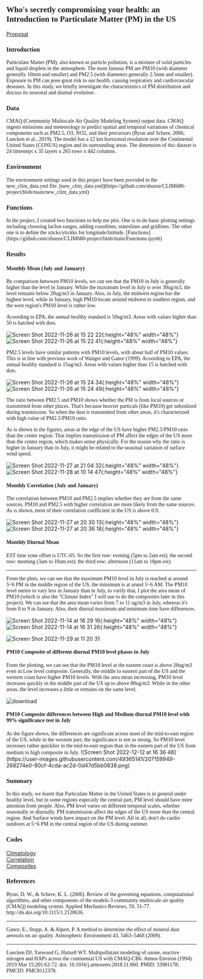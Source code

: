 

## <font face="Times New Roman" >  Who's secretly compromising your health: an Introduction to Particulate Matter (PM) in the US </font>

[Proposal](https://shueze.github.io/CLIM680-project/proposal)   

### **<font face="Times New Roman" >  Introduction </font>**  

<font face="Times New Roman" >  
Particulate Matter (PM), also known as particle pollution, is a mixture of solid particles and liquid droplets in the atmosphere. The most famous PM are PM10 (with diameter generally 10mm and smaller) and PM2.5 (with diameters generally 2.5mm and smaller). Exposure to PM can pose great risk to our health, causing respiratory and cardiovascular deseases. In this study, we briefly investigate the characteristics of PM distribution and discuss its seasonal and diurnal evolution . 
</font>  

### **<font face="Times New Roman" >  Data </font>**  

<font face="Times New Roman" >  
CMAQ (Community Multiscale Air Quality Modeling System) output data. CMAQ ingests emissions and meteorology to predict spatial and temporal variations of chemical components such as PM2.5, O3, NO2, and their precursors (Byun and Schere, 2006; Luecken et al., 2019). The model has a 12 km horizontal resolution over the Continental United States (CONUS) region and its surrounding areas. The dimension of this dataset is 24 timesteps x 35 layers x 265 rows x 442 columns.  
</font>

### **<font face="Times New Roman" >  Environment </font>**  

<font face="Times New Roman" >  
The environment settings used in this project have been provided in the new_clim_data.yml file. 
[new_clim_data.yml](https://github.com/shueze/CLIM680-project/blob/main/new_clim_data.yml) 

</font>

### **<font face="Times New Roman" >  Functions </font>**  

<font face="Times New Roman" >  
In the project, I created two functions to help me plot. One is to do basic plotting settings including choosing lat/lon ranges, adding coastlines, stateslines and gridlines. The other one is to define the xticks/ytickks for longitude/latitude. 
[Functions](https://github.com/shueze/CLIM680-project/blob/main/Functions.ipynb) 
  
</font>

### **<font face="Times New Roman" >  Results  </font>**  

#### <font face="Times New Roman" >  Monthly Mean (July and January) </font>  

<font face="Times New Roman" > 
By comparison betwwen PM10 levels, we can see that the PM10 in July is generally higher than the level in January. While the maximum level in July is over 30ug/m3, the level remains below 20ug/m3 in January. Also, in July, the midwest region has the highest level, while in January, high PM10 locate around midwest to southest region, and the west region's PM10 level is rather low.  
  
Acoording to EPA, the annual healthy standard is 50ug/m3. Areas with values higher than 50 is hatched with dots.
</font>  

![Screen Shot 2022-11-26 at 15 22 22](https://user-images.githubusercontent.com/49365141/204107710-fdac5f4a-4aad-4c52-930f-06ee9b57898f.png){:height="48%" width="48%"}
![Screen Shot 2022-11-26 at 15 22 41](https://user-images.githubusercontent.com/49365141/204107713-da3b3bec-3947-47ff-8335-380d49cbb112.png){:height="48%" width="48%"}

<font face="Times New Roman" > 
PM2.5 levels have similar patterns with PM10 levels, with about half of PM10 values. This is in line with previous work of Wanger and Ganor (1999).  
</font>    

<font face="Times New Roman" > 
Acoording to EPA, the annual healthy standard is 15ug/m3. Areas with values higher than 15 is hatched with dots.
</font>  



![Screen Shot 2022-11-26 at 15 24 34](https://user-images.githubusercontent.com/49365141/204107779-333bdc82-dcf6-4bae-9ba4-dad6091dd3d4.png){:height="48%" width="48%"}
![Screen Shot 2022-11-26 at 15 24 49](https://user-images.githubusercontent.com/49365141/204107780-76c523f2-1fe2-4003-9b6a-b79646910f07.png){:height="48%" width="48%"}  

<font face="Times New Roman" > 
The ratio between PM2.5 and PM10 shows whether the PM is from local sources or transmitted from other places. That's because heavier particals (like PM10) get subsidized during tranmission. So when the dust is transmitted from other areas, it's characterized with high value of PM2.5/PM10 ratio.  
  
As is shown in the figures, areas at the edge of the US have higher PM2.5/PM10 ratio than the center region. That implies transmission of PM affect the edges of the US more than the center region, which makes sense physically.  For the reason why the ratio is higher in January than in July, it might be related to the seasonal variation of surface wind speed.  
</font>  

![Screen Shot 2022-11-27 at 21 04 32](https://user-images.githubusercontent.com/49365141/204176997-06a49def-68e8-42e3-a10d-d9b42e22c284.png){:height="48%" width="48%"}
![Screen Shot 2022-11-28 at 10 14 47](https://user-images.githubusercontent.com/49365141/204313477-80844b88-0a91-4995-b014-62cea2152bb3.png){:height="48%" width="48%"}

#### <font face="Times New Roman" >  Monthly Correlation (July and January) </font>  
<font face="Times New Roman" > 
The correlation between PM10 and PM2.5 implies whether they are from the same sources. PM10 and PM2.5 with higher correlation are more likely from the same sources. As is shown, most of their correlation coefficient in the US is above 0.9.  
</font>  

![Screen Shot 2022-11-27 at 20 30 13](https://user-images.githubusercontent.com/49365141/204314834-3f80fb5f-7705-416d-bdaf-835270267d71.png){:height="48%" width="48%"}
![Screen Shot 2022-11-27 at 20 36 18](https://user-images.githubusercontent.com/49365141/204314858-5439f2a1-2cf8-485f-b5fc-eb3cb70cf997.png){:height="48%" width="48%"}



#### <font face="Times New Roman" >  Monthly Diurnal Mean  </font>

<font face="Times New Roman" > 
EST time zone offset is UTC-05.   
So the first row: evening (5pm to 2am est);   
the second row: morning   (3am to 10am est);   
the third row: afternoon  (11am to 18pm est).   
</font>  

****
<font face="Times New Roman" > 
From the plots, we can see that the maximum PM10 level in July is reached at around 5~6 PM in the middle region of the US, the minimum is at arund 5~6 AM. 
The PM10 level seems to vary less in January than in July, to varify that, I plot the area mean of PM10 (which is also the "Climate Index" I will use to do the composites later in this project). 
We can see that the area mean varies from 7 to 11 ug/m3 in July, whereas it's from 8 to 9 in January. Also, their diurnal maximum and minimum time have differences.  
</font>  

![Screen Shot 2022-11-14 at 16 29 16](https://user-images.githubusercontent.com/49365141/201769533-1c47b1dd-18d0-4998-9eca-8289ae314da7.png){:height="48%" width="48%"}
![Screen Shot 2022-11-14 at 16 31 26](https://user-images.githubusercontent.com/49365141/201769987-50c6377c-0cfc-4636-b3b5-c85f55cd8fb0.png){:height="48%" width="48%"}

![Screen Shot 2022-11-29 at 11 20 31](https://user-images.githubusercontent.com/49365141/204584695-3056cc33-f276-4112-a68f-80697388df30.png)

#### <font face="Times New Roman" >  PM10 Composite of different diurnal PM10 level phases in July  </font>  

<font face="Times New Roman" > 
From the plotting, we can see that the PM10 level at the eastern coast is above 20ug/m3 even in Low level composite. Generally, the middle to eastern part of the US and the western coast have higher PM10 levels. With the area mean increasing, PM10 level increases quickly in the middle part of the US up to above 80ug/m3. While in the other areas, the level increases a little or remains on the same level. 
</font>  

![download](https://user-images.githubusercontent.com/49365141/204108887-9515b442-7be5-43e8-aaac-fc0e7246a335.png)

#### <font face="Times New Roman" >  PM10 Composite differences between High and Medium diurnal PM10 level with 99% significance test in July  </font>  

<font face="Times New Roman" > 
As the figure shows, the differences are significant across most of the mid-to-east region of the US, while in the western part, the significance is not as strong. So PM10 level increases rather quicklier in the mid-to-east region than in the eastern part of the US from medium to high composite in July. 
  
</font>  
![Screen Shot 2022-12-12 at 16 36 48](https://user-images.githubusercontent.com/49365141/207159949-268274e0-90cf-4cda-ac2d-0d47d5bb0838.png)



### **<font face="Times New Roman" >  Summary  </font>**  

<font face="Times New Roman" > 
In this study, we learnt that Particulate Matter in the United States is in general under healthy level, but in some regions especaily the central part, PM level should have more attention from people. Also, PM level varies on different temporal scales, whether seasonally or diurnally. PM transmission affect the edges of the US more than the central region. And Surface winds have impact on the PM level. All in all, don't do cardio outdoors at 5~6 PM in the central region of the US during summer.
</font>  

### **<font face="Times New Roman" >  Codes  </font>**  

[Climatology](https://github.com/shueze/CLIM680-project/blob/main/Project.ipynb)   
[Correlation](https://github.com/shueze/CLIM680-project/blob/main/Correlation.ipynb)   
[Composites](https://github.com/shueze/clim680/blob/master/Composites.ipynb)   

### **<font face="Times New Roman" >  References  </font>**  

<font face="Times New Roman" > 
Byun, D. W., & Schere, K. L. (2006). Review of the governing equations, computational algorithms, and other components of the models-3 community multiscale air quality (CMAQ) modeling system. Applied Mechanics Reviews, 59, 51-77. http://dx.doi.org/10.1115/1.2128636. 
</font>  

****  

<font face="Times New Roman" > 
Ganor, E., Stupp, A. & Alpert, P. A method to determine the effect of mineral dust aerosols on air quality. Atmospheric Environment 43, 5463–5468 (2009).
</font>  

****  

<font face="Times New Roman" > 
Luecken DJ, Yarwood G, Hutzell WT. Multipollutant modeling of ozone, reactive nitrogen and HAPs across the continental US with CMAQ-CB6. Atmos Environ (1994). 2019 Mar 15;201:62-72. doi: 10.1016/j.atmosenv.2018.11.060. PMID: 33981178; PMCID: PMC8112378.  
</font>  
